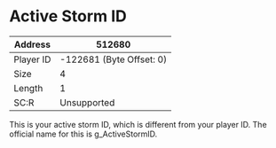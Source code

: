 
#  Active Storm ID
Address   | 512680
----------|-------------
Player ID | -122681 (Byte Offset: 0)
Size 	  | 4
Length 	  | 1
SC:R      | Unsupported

This is your active storm ID, which is different from your player ID. The official name for this is g_ActiveStormID.
